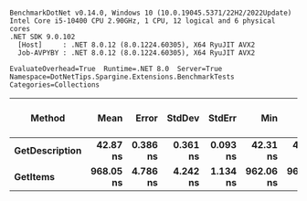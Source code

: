 ```

BenchmarkDotNet v0.14.0, Windows 10 (10.0.19045.5371/22H2/2022Update)
Intel Core i5-10400 CPU 2.90GHz, 1 CPU, 12 logical and 6 physical cores
.NET SDK 9.0.102
  [Host]     : .NET 8.0.12 (8.0.1224.60305), X64 RyuJIT AVX2
  Job-AVPYBY : .NET 8.0.12 (8.0.1224.60305), X64 RyuJIT AVX2

EvaluateOverhead=True  Runtime=.NET 8.0  Server=True  
Namespace=DotNetTips.Spargine.Extensions.BenchmarkTests  Categories=Collections  

```
| Method         | Mean      | Error    | StdDev   | StdErr   | Min       | Q1        | Median    | Q3        | Max       | Op/s         | CI99.9% Margin | Iterations | Kurtosis | MValue | Skewness | Rank | LogicalGroup | Baseline | Exceptions | Code Size | Gen0   | Completed Work Items | Lock Contentions | Allocated |
|--------------- |----------:|---------:|---------:|---------:|----------:|----------:|----------:|----------:|----------:|-------------:|---------------:|-----------:|---------:|-------:|---------:|-----:|------------- |--------- |-----------:|----------:|-------:|---------------------:|-----------------:|----------:|
| **GetDescription** |  **42.87 ns** | **0.386 ns** | **0.361 ns** | **0.093 ns** |  **42.31 ns** |  **42.62 ns** |  **42.88 ns** |  **43.15 ns** |  **43.41 ns** | **23,326,950.0** |       **7.453 ns** |      **15.00** |    **1.629** |  **2.000** |  **-0.0938** |    **1** | *****            | **No**       |          **-** |     **750 B** | **0.0002** |                    **-** |                **-** |      **24 B** |
| **GetItems**       | **968.05 ns** | **4.786 ns** | **4.242 ns** | **1.134 ns** | **962.06 ns** | **965.38 ns** | **967.28 ns** | **970.88 ns** | **975.42 ns** |  **1,033,007.0** |       **6.433 ns** |      **14.00** |    **1.682** |  **2.000** |   **0.2119** |    **2** | *****            | **No**       |          **-** |     **462 B** | **0.0095** |                    **-** |                **-** |     **896 B** |
